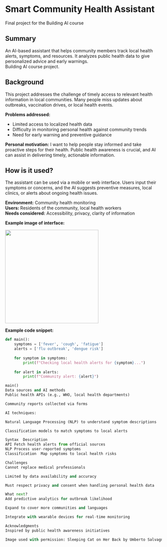 # Smart Community Health Assistant

Final project for the Building AI course

## Summary

An AI-based assistant that helps community members track local health alerts, symptoms, and resources. It analyzes public health data to give personalized advice and early warnings.  
Building AI course project.

## Background

This project addresses the challenge of timely access to relevant health information in local communities. Many people miss updates about outbreaks, vaccination drives, or local health events.

**Problems addressed:**
* Limited access to localized health data
* Difficulty in monitoring personal health against community trends
* Need for early warning and preventive guidance

**Personal motivation:** I want to help people stay informed and take proactive steps for their health. Public health awareness is crucial, and AI can assist in delivering timely, actionable information.

## How is it used?

The assistant can be used via a mobile or web interface. Users input their symptoms or concerns, and the AI suggests preventive measures, local clinics, or alerts about ongoing health issues.

**Environment:** Community health monitoring  
**Users:** Residents of the community, local health workers  
**Needs considered:** Accessibility, privacy, clarity of information

**Example image of interface:**

<img src="https://upload.wikimedia.org/wikipedia/commons/5/5e/Sleeping_cat_on_her_back.jpg" width="300">

**Example code snippet:**

```python
def main():
    symptoms = ['fever', 'cough', 'fatigue']
    alerts = ['flu outbreak', 'dengue risk']
    
    for symptom in symptoms:
        print(f"Checking local health alerts for {symptom}...")
    
    for alert in alerts:
        print(f"Community alert: {alert}")

main()
Data sources and AI methods
Public health APIs (e.g., WHO, local health departments)

Community reports collected via forms

AI techniques:

Natural Language Processing (NLP) to understand symptom descriptions

Classification models to match symptoms to local alerts

Syntax	Description
API	Fetch health alerts from official sources
NLP	Process user-reported symptoms
Classification	Map symptoms to local health risks

Challenges
Cannot replace medical professionals

Limited by data availability and accuracy

Must respect privacy and consent when handling personal health data

What next?
Add predictive analytics for outbreak likelihood

Expand to cover more communities and languages

Integrate with wearable devices for real-time monitoring

Acknowledgments
Inspired by public health awareness initiatives

Image used with permission: Sleeping Cat on Her Back by Umberto Salvagnin / CC BY 2.0
